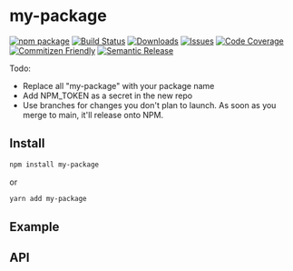 # my-package

[![npm package][npm-img]][npm-url]
[![Build Status][build-img]][build-url]
[![Downloads][downloads-img]][downloads-url]
[![Issues][issues-img]][issues-url]
[![Code Coverage][codecov-img]][codecov-url]
[![Commitizen Friendly][commitizen-img]][commitizen-url]
[![Semantic Release][semantic-release-img]][semantic-release-url]

Todo:
* Replace all "my-package" with your package name
* Add NPM_TOKEN as a secret in the new repo
* Use branches for changes you don't plan to launch. As soon as you merge to main, it'll release onto NPM.

## Install

```bash
npm install my-package
```
or
```bash
yarn add my-package
```

## Example

## API

[build-img]:https://github.com/fivecar/my-package/actions/workflows/release.yml/badge.svg
[build-url]:https://github.com/fivecar/my-package/actions/workflows/release.yml
[downloads-img]:https://img.shields.io/npm/dt/my-package
[downloads-url]:https://www.npmtrends.com/my-package
[npm-img]:https://img.shields.io/npm/v/my-package
[npm-url]:https://www.npmjs.com/package/my-package
[issues-img]:https://img.shields.io/github/issues/fivecar/my-package
[issues-url]:https://github.com/fivecar/my-package/issues
[codecov-img]:https://codecov.io/gh/fivecar/my-package/branch/main/graph/badge.svg
[codecov-url]:https://codecov.io/gh/fivecar/my-package
[semantic-release-img]:https://img.shields.io/badge/%20%20%F0%9F%93%A6%F0%9F%9A%80-semantic--release-e10079.svg
[semantic-release-url]:https://github.com/semantic-release/semantic-release
[commitizen-img]:https://img.shields.io/badge/commitizen-friendly-brightgreen.svg
[commitizen-url]:http://commitizen.github.io/cz-cli/
